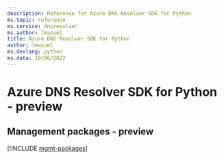 ```yaml
---
description: Reference for Azure DNS Resolver SDK for Python
ms.topic: reference
ms.service: dnsresolver
ms.author: lmazuel
title: Azure DNS Resolver SDK for Python
author: lmazuel
ms.devlang: python
ms.data: 10/06/2022
---
```

# Azure DNS Resolver SDK for Python - preview

## Management packages - preview
[!INCLUDE [mgmt-packages](dns-resolver-mgmt-index.md)]